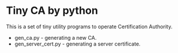 Tiny CA by python
=================

This is a set of tiny utility programs to operate Certification Authority.

* gen_ca.py - generating a new CA.
* gen_server_cert.py - generating a server certificate.
